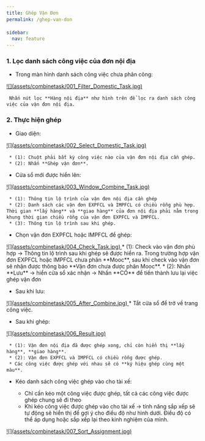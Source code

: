 ```yaml
---
title: Ghép Vận Đơn
permalink: /ghep-van-don

sidebar:
  nav: feature
---
```



### **1. Lọc danh sách công việc của đơn nội địa**
* Trong màn hình danh sách công việc chưa phân công:

<a href='assets/combinetask/001_Filter_Domestic_Task.jpg'>
     ![](assets/combinetask/001_Filter_Domestic_Task.jpg)
</a>     

     Nhấn nút lọc **Hàng nội địa** như hình trên để lọc ra danh sách công việc của vận đơn nội địa.

### **2. Thực hiện ghép**
* Giao diện:
<a href='assets/combinetask/002_Select_Domestic_Task.jpg'>
     ![](assets/combinetask/002_Select_Domestic_Task.jpg)
</a>

     * (1): Chuột phải bất kỳ công việc nào của vận đơn nội địa cần ghép.
     * (2): Nhấn **Ghép vận đơn**.

* Cửa sổ mới được hiển lên:

<a href='assets/combinetask/003_Window_Combine_Task.jpg'>
     ![](assets/combinetask/003_Window_Combine_Task.jpg)
</a>

     * (1): Thông tin lộ trình của vận đơn nội địa cần ghép
     * (2): Danh sách các vận đơn EXPFCL và IMPFCL có chiều rỗng phù hợp. Thời gian **lấy hàng** và **giao hàng** của đơn nội địa phải nằm trong khung thời gian chiều rỗng của vận đơn EXPFCL và IMPFCL.
     * (3): Thông tin lộ trình sau khi ghép.

* Chọn vận đơn EXPFCL hoặc IMPFCL để ghép:

<a href='assets/combinetask/004_Check_Task.jpg'>
     ![](assets/combinetask/004_Check_Task.jpg)
</a>
     * (1): Check vào vận đơn phù hợp &#8594; Thông tin lộ trình sau khi ghép sẽ được hiển ra.
     Trong trường hợp vận đơn EXPFCL hoặc IMPFCL chưa phân **Mooc**, sau khi check vào vận đơn sẽ nhận được thông báo **Vận đơn chưa được phân Mooc**.
     * (2): Nhấn **Lưu** &#8594; hiển cửa sổ xác nhận &#8594; Nhấn **CÓ** để tiến thành lưu lại việc ghép vận đơn

* Sau khi lưu:
<a href='assets/combinetask/005_After_Combine.jpg'>
     ![](assets/combinetask/005_After_Combine.jpg)
</a>
     * Tắt cửa sổ để trở về trang công việc.

* Sau khi ghép:
<a href='assets/combinetask/006_Result.jpg'>
     ![](assets/combinetask/006_Result.jpg)
</a>      

     * (1): Vận đơn nội địa đã được ghép xong, chỉ còn hiển thị **lấy hàng**, **giao hàng**. 
     * (2): Vận đơn EXPFCL và IMPFCL có chiều rỗng được ghép.
     * Các công việc được ghép với nhau sẽ có **ký hiệu ghép cùng một màu**.

* Kéo danh sách công việc ghép vào cho tài xế:

     * Chỉ cần kéo một công việc được ghép, tất cả các công việc được ghép chung sẽ đi theo
     * Khi kéo công việc được ghép vào cho tài xế &#8594; tính năng sắp xếp sẽ tự động sẽ hiển thị để gợi ý cho điều độ như hình dưới. Điều độ có thể áp dụng hoặc sắp xếp lại theo kinh nghiệm của mình.

<a href='assets/combinetask/007_Sort_Assignment.jpg'>
     ![](assets/combinetask/007_Sort_Assignment.jpg)
</a>